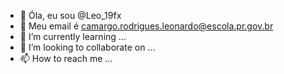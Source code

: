 - 👋  Óla, eu sou @Leo_19fx
- 👀 Meu email é camargo.rodrigues.leonardo@escola.pr.gov.br
- 🌱 I’m currently learning ...
- 💞️ I’m looking to collaborate on ...
- 📫 How to reach me ...

<!---
LeonardoDiCamargoRodrigues/LeonardoDiCamargoRodrigues is a ✨ special ✨ repository because its `README.md` (this file) appears on your GitHub profile.
You can click the Preview link to take a look at your changes.
--->
